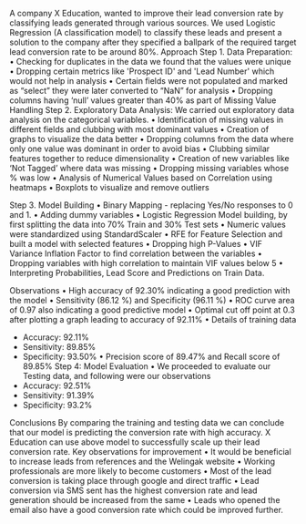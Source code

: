 A company X Education, wanted to improve their lead conversion rate by classifying leads generated through various sources. We used Logistic Regression (A classification model) to classify these leads and present a solution to the company after they specified a ballpark of the required target lead conversion rate to be around 80%.
Approach
Step 1. Data Preparation:
• Checking for duplicates in the data we found that the values were unique
• Dropping certain metrics like 'Prospect ID' and 'Lead Number' which would not help in analysis
• Certain fields were not populated and marked as “select” they were later converted to “NaN” for analysis
• Dropping columns having ‘null’ values greater than 40% as part of Missing Value Handling
Step 2. Exploratory Data Analysis:
We carried out exploratory data analysis on the categorical variables.
• Identification of missing values in different fields and clubbing with most dominant values
• Creation of graphs to visualize the data better
• Dropping columns from the data where only one value was dominant in order to avoid bias
• Clubbing similar features together to reduce dimensionality
• Creation of new variables like ‘Not Tagged’ where data was missing
• Dropping missing variables whose % was low
• Analysis of Numerical Values based on Correlation using heatmaps
• Boxplots to visualize and remove outliers
 
Step 3. Model Building
• Binary Mapping - replacing Yes/No responses to 0 and 1.
• Adding dummy variables
• Logistic Regression Model building, by first splitting the data into 70% Train and 30% Test sets
• Numeric values were standardized using StandardScaler
• RFE for Feature Selection and built a model with selected features
• Dropping high P-Values
• VIF Variance Inflation Factor to find correlation between the variables
• Dropping variables with high correlation to maintain VIF values below 5
• Interpreting Probabilities, Lead Score and Predictions on Train Data.
 
Observations
• High accuracy of 92.30% indicating a good prediction with the model
• Sensitivity (86.12 %) and Specificity (96.11 %)
• ROC curve area of 0.97 also indicating a good predictive model
• Optimal cut off point at 0.3 after plotting a graph leading to accuracy of 92.11%
• Details of training data
- Accuracy: 92.11%
- Sensitivity: 89.85%
- Specificity: 93.50%
• Precision score of 89.47% and Recall score of 89.85%
Step 4: Model Evaluation
• We proceeded to evaluate our Testing data, and following were our observations
- Accuracy: 92.51%
- Sensitivity: 91.39%
- Specificity: 93.2%
 
Conclusions
By comparing the training and testing data we can conclude that our model is predicting the conversion rate with high accuracy. X Education can use above model to successfully scale up their lead conversion rate.
Key observations for improvement
• It would be beneficial to increase leads from references and the Welingak website
• Working professionals are more likely to become customers
• Most of the lead conversion is taking place through google and direct traffic
• Lead conversion via SMS sent has the highest conversion rate and lead generation should be increased from the same
• Leads who opened the email also have a good conversion rate which could be improved further.
 
